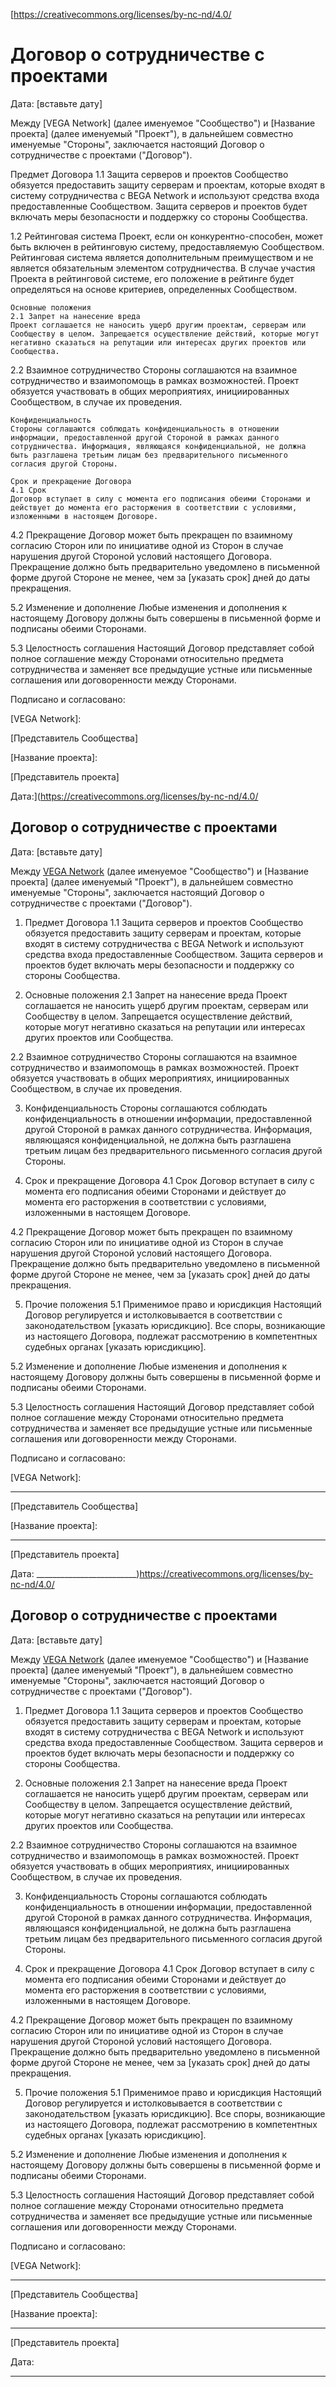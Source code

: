 [https://creativecommons.org/licenses/by-nc-nd/4.0/

# Договор о сотрудничестве с проектами

Дата: [вставьте дату]

Между [VEGA Network] (далее именуемое "Сообщество") и [Название проекта] (далее именуемый "Проект"), в дальнейшем совместно именуемые "Стороны", заключается настоящий Договор о сотрудничестве с проектами ("Договор").

Предмет Договора
1.1 Защита серверов и проектов
Сообщество обязуется предоставить защиту серверам и проектам, которые входят в систему сотрудничества с ВEGA Network и используют средства входа предоставленные Сообществом. Защита серверов и проектов будет включать меры безопасности и поддержку со стороны Сообщества.

1.2 Рейтинговая система
Проект, если он конкурентно-способен, может быть включен в рейтинговую систему, предоставляемую Сообществом. Рейтинговая система является дополнительным преимуществом и не является обязательным элементом сотрудничества. В случае участия Проекта в рейтинговой системе, его положение в рейтинге будет определяться на основе критериев, определенных Сообществом.

    Основные положения
    2.1 Запрет на нанесение вреда
    Проект соглашается не наносить ущерб другим проектам, серверам или Сообществу в целом. Запрещается осуществление действий, которые могут негативно сказаться на репутации или интересах других проектов или Сообщества.

2.2 Взаимное сотрудничество
Стороны соглашаются на взаимное сотрудничество и взаимопомощь в рамках возможностей. Проект обязуется участвовать в общих мероприятиях, инициированных Сообществом, в случае их проведения.

    Конфиденциальность
    Стороны соглашаются соблюдать конфиденциальность в отношении информации, предоставленной другой Стороной в рамках данного сотрудничества. Информация, являющаяся конфиденциальной, не должна быть разглашена третьим лицам без предварительного письменного согласия другой Стороны.

    Срок и прекращение Договора
    4.1 Срок
    Договор вступает в силу с момента его подписания обеими Сторонами и действует до момента его расторжения в соответствии с условиями, изложенными в настоящем Договоре.

4.2 Прекращение
Договор может быть прекращен по взаимному согласию Сторон или по инициативе одной из Сторон в случае нарушения другой Стороной условий настоящего Договора. Прекращение должно быть предварительно уведомлено в письменной форме другой Стороне не менее, чем за [указать срок] дней до даты прекращения.

5.2 Изменение и дополнение
Любые изменения и дополнения к настоящему Договору должны быть совершены в письменной форме и подписаны обеими Сторонами.

5.3 Целостность соглашения
Настоящий Договор представляет собой полное соглашение между Сторонами относительно предмета сотрудничества и заменяет все предыдущие устные или письменные соглашения или договоренности между Сторонами.

Подписано и согласовано:

[VEGA Network]:

[Представитель Сообщества]

[Название проекта]:

[Представитель проекта]

Дата:](https://creativecommons.org/licenses/by-nc-nd/4.0/

## Договор о сотрудничестве с проектами

Дата: [вставьте дату]

Между [VEGA Network](https://vega-network.cx.ua) (далее именуемое "Сообщество") и [Название проекта] (далее именуемый "Проект"), в дальнейшем совместно именуемые "Стороны", заключается настоящий Договор о сотрудничестве с проектами ("Договор").

1. Предмет Договора
   1.1 Защита серверов и проектов
   Сообщество обязуется предоставить защиту серверам и проектам, которые входят в систему сотрудничества с ВEGA Network и используют средства входа предоставленные Сообществом. Защита серверов и проектов будет включать меры безопасности и поддержку со стороны Сообщества.

2. Основные положения
   2.1 Запрет на нанесение вреда
   Проект соглашается не наносить ущерб другим проектам, серверам или Сообществу в целом. Запрещается осуществление действий, которые могут негативно сказаться на репутации или интересах других проектов или Сообщества.

2.2 Взаимное сотрудничество
Стороны соглашаются на взаимное сотрудничество и взаимопомощь в рамках возможностей. Проект обязуется участвовать в общих мероприятиях, инициированных Сообществом, в случае их проведения.

3. Конфиденциальность
   Стороны соглашаются соблюдать конфиденциальность в отношении информации, предоставленной другой Стороной в рамках данного сотрудничества. Информация, являющаяся конфиденциальной, не должна быть разглашена третьим лицам без предварительного письменного согласия другой Стороны.

4. Срок и прекращение Договора
   4.1 Срок
   Договор вступает в силу с момента его подписания обеими Сторонами и действует до момента его расторжения в соответствии с условиями, изложенными в настоящем Договоре.

4.2 Прекращение
Договор может быть прекращен по взаимному согласию Сторон или по инициативе одной из Сторон в случае нарушения другой Стороной условий настоящего Договора. Прекращение должно быть предварительно уведомлено в письменной форме другой Стороне не менее, чем за [указать срок] дней до даты прекращения.

5. Прочие положения
   5.1 Применимое право и юрисдикция
   Настоящий Договор регулируется и истолковывается в соответствии с законодательством [указать юрисдикцию]. Все споры, возникающие из настоящего Договора, подлежат рассмотрению в компетентных судебных органах [указать юрисдикцию].

5.2 Изменение и дополнение
Любые изменения и дополнения к настоящему Договору должны быть совершены в письменной форме и подписаны обеими Сторонами.

5.3 Целостность соглашения
Настоящий Договор представляет собой полное соглашение между Сторонами относительно предмета сотрудничества и заменяет все предыдущие устные или письменные соглашения или договоренности между Сторонами.

Подписано и согласовано:

[VEGA Network]:
_________________________
[Представитель Сообщества]

[Название проекта]:
_________________________
[Представитель проекта]

Дата:
_________________________)https://creativecommons.org/licenses/by-nc-nd/4.0/

## Договор о сотрудничестве с проектами

Дата: [вставьте дату]

Между [VEGA Network](https://vega-network.cx.ua) (далее именуемое "Сообщество") и [Название проекта] (далее именуемый "Проект"), в дальнейшем совместно именуемые "Стороны", заключается настоящий Договор о сотрудничестве с проектами ("Договор").

1. Предмет Договора
   1.1 Защита серверов и проектов
   Сообщество обязуется предоставить защиту серверам и проектам, которые входят в систему сотрудничества с ВEGA Network и используют средства входа предоставленные Сообществом. Защита серверов и проектов будет включать меры безопасности и поддержку со стороны Сообщества.

2. Основные положения
   2.1 Запрет на нанесение вреда
   Проект соглашается не наносить ущерб другим проектам, серверам или Сообществу в целом. Запрещается осуществление действий, которые могут негативно сказаться на репутации или интересах других проектов или Сообщества.

2.2 Взаимное сотрудничество
Стороны соглашаются на взаимное сотрудничество и взаимопомощь в рамках возможностей. Проект обязуется участвовать в общих мероприятиях, инициированных Сообществом, в случае их проведения.

3. Конфиденциальность
   Стороны соглашаются соблюдать конфиденциальность в отношении информации, предоставленной другой Стороной в рамках данного сотрудничества. Информация, являющаяся конфиденциальной, не должна быть разглашена третьим лицам без предварительного письменного согласия другой Стороны.

4. Срок и прекращение Договора
   4.1 Срок
   Договор вступает в силу с момента его подписания обеими Сторонами и действует до момента его расторжения в соответствии с условиями, изложенными в настоящем Договоре.

4.2 Прекращение
Договор может быть прекращен по взаимному согласию Сторон или по инициативе одной из Сторон в случае нарушения другой Стороной условий настоящего Договора. Прекращение должно быть предварительно уведомлено в письменной форме другой Стороне не менее, чем за [указать срок] дней до даты прекращения.

5. Прочие положения
   5.1 Применимое право и юрисдикция
   Настоящий Договор регулируется и истолковывается в соответствии с законодательством [указать юрисдикцию]. Все споры, возникающие из настоящего Договора, подлежат рассмотрению в компетентных судебных органах [указать юрисдикцию].

5.2 Изменение и дополнение
Любые изменения и дополнения к настоящему Договору должны быть совершены в письменной форме и подписаны обеими Сторонами.

5.3 Целостность соглашения
Настоящий Договор представляет собой полное соглашение между Сторонами относительно предмета сотрудничества и заменяет все предыдущие устные или письменные соглашения или договоренности между Сторонами.

Подписано и согласовано:

[VEGA Network]:
_________________________
[Представитель Сообщества]

[Название проекта]:
_________________________
[Представитель проекта]

Дата:
_________________________
